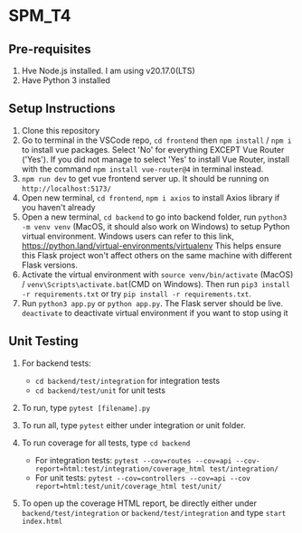 # SPM_T4

## Pre-requisites

1. Hve Node.js installed. I am using v20.17.0(LTS)
2. Have Python 3 installed

## Setup Instructions

1. Clone this repository
2. Go to terminal in the VSCode repo, `cd frontend` then `npm install` / `npm i` to install vue packages. Select 'No' for everything EXCEPT Vue Router ('Yes'). 
If you did not manage to select 'Yes' to install Vue Router, install with the command `npm install vue-router@4` in terminal instead.
3. `npm run dev` to get vue frontend server up. It should be running on `http://localhost:5173/`
4. Open new terminal, `cd frontend`, `npm i axios` to install Axios library if you haven't already
5. Open a new terminal, `cd backend` to go into backend folder, run `python3 -m venv venv` (MacOS, it should also work on Windows) to setup Python virtual environment. Windows users can refer to this link, https://python.land/virtual-environments/virtualenv
This helps ensure this Flask project won't affect others on the same machine with different Flask versions.
6. Activate the virtual environment with `source venv/bin/activate` (MacOS) / `venv\Scripts\activate.bat`(CMD on Windows). Then run `pip3 install -r requirements.txt` or try `pip install -r requirements.txt`. 
7. Run `python3 app.py` or `python app.py`. The Flask server should be live.
`deactivate` to deactivate virtual environment if you want to stop using it

## Unit Testing
1. For backend tests:
    - `cd backend/test/integration` for integration tests
    - `cd backend/test/unit` for unit tests
2. To run, type `pytest [filename].py`
3. To run all, type `pytest` either under integration or unit folder.
4. To run coverage for all tests, type `cd backend`
    - For integration tests: `pytest --cov=routes --cov=api --cov-report=html:test/integration/coverage_html test/integration/`
    - For unit tests: `pytest --cov=controllers --cov=api --cov report=html:test/unit/coverage_html test/unit/`

5. To open up the coverage HTML report, be directly either under `backend/test/integration` or `backend/test/integration` and type `start index.html`